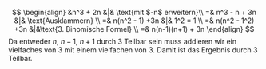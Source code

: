 
$$
\begin{align}
&n^3 + 2n &|& \text{mit $-n$ erweitern}\\
=& n^3 - n + 3n &|& \text{Ausklammern}  \\
=& n(n^2 - 1) +3n &|& 1^2 = 1 \\
=& n(n^2 - 1^2) +3n &|&\text{3. Binomische Formel} \\
=& n(n-1)(n+1) + 3n
\end{align}
$$
Da entweder $n$, $n-1$, $n+1$ durch $3$ Teilbar sein muss addieren wir ein vielfaches von  3 mit einem vielfachen von 3. Damit ist das Ergebnis durch 3 Teilbar.